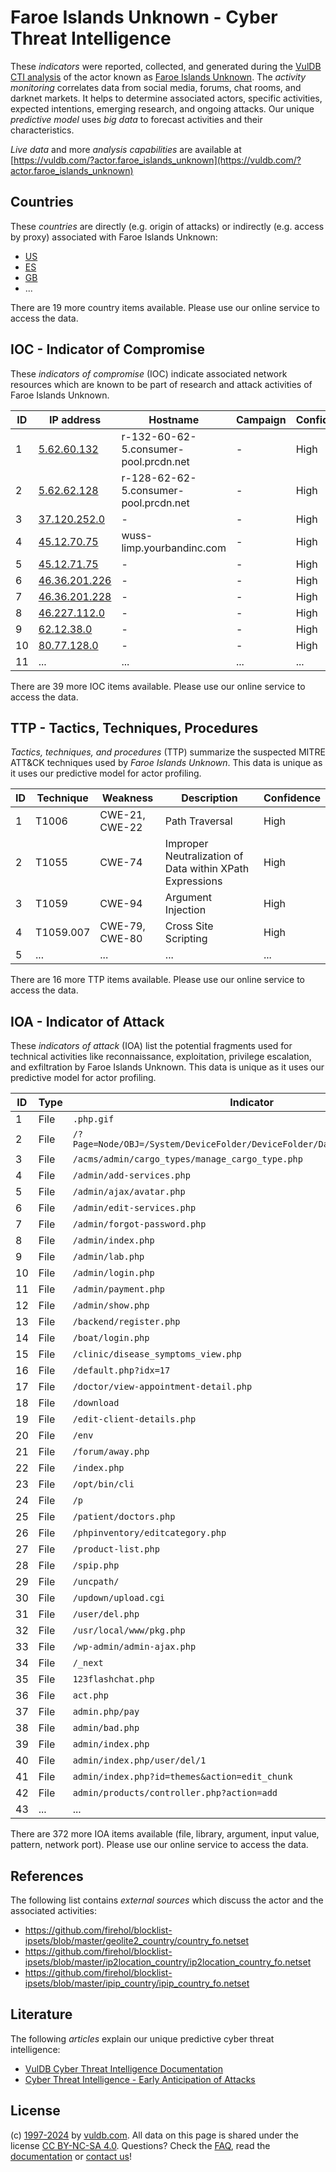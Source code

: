 # Faroe Islands Unknown - Cyber Threat Intelligence

These _indicators_ were reported, collected, and generated during the [VulDB CTI analysis](https://vuldb.com/?kb.cti) of the actor known as [Faroe Islands Unknown](https://vuldb.com/?actor.faroe_islands_unknown). The _activity monitoring_ correlates data from social media, forums, chat rooms, and darknet markets. It helps to determine associated actors, specific activities, expected intentions, emerging research, and ongoing attacks. Our unique _predictive model_ uses _big data_ to forecast activities and their characteristics.

_Live data_ and more _analysis capabilities_ are available at [https://vuldb.com/?actor.faroe_islands_unknown](https://vuldb.com/?actor.faroe_islands_unknown)

## Countries

These _countries_ are directly (e.g. origin of attacks) or indirectly (e.g. access by proxy) associated with Faroe Islands Unknown:

* [US](https://vuldb.com/?country.us)
* [ES](https://vuldb.com/?country.es)
* [GB](https://vuldb.com/?country.gb)
* ...

There are 19 more country items available. Please use our online service to access the data.

## IOC - Indicator of Compromise

These _indicators of compromise_ (IOC) indicate associated network resources which are known to be part of research and attack activities of Faroe Islands Unknown.

ID | IP address | Hostname | Campaign | Confidence
-- | ---------- | -------- | -------- | ----------
1 | [5.62.60.132](https://vuldb.com/?ip.5.62.60.132) | r-132-60-62-5.consumer-pool.prcdn.net | - | High
2 | [5.62.62.128](https://vuldb.com/?ip.5.62.62.128) | r-128-62-62-5.consumer-pool.prcdn.net | - | High
3 | [37.120.252.0](https://vuldb.com/?ip.37.120.252.0) | - | - | High
4 | [45.12.70.75](https://vuldb.com/?ip.45.12.70.75) | wuss-limp.yourbandinc.com | - | High
5 | [45.12.71.75](https://vuldb.com/?ip.45.12.71.75) | - | - | High
6 | [46.36.201.226](https://vuldb.com/?ip.46.36.201.226) | - | - | High
7 | [46.36.201.228](https://vuldb.com/?ip.46.36.201.228) | - | - | High
8 | [46.227.112.0](https://vuldb.com/?ip.46.227.112.0) | - | - | High
9 | [62.12.38.0](https://vuldb.com/?ip.62.12.38.0) | - | - | High
10 | [80.77.128.0](https://vuldb.com/?ip.80.77.128.0) | - | - | High
11 | ... | ... | ... | ...

There are 39 more IOC items available. Please use our online service to access the data.

## TTP - Tactics, Techniques, Procedures

_Tactics, techniques, and procedures_ (TTP) summarize the suspected MITRE ATT&CK techniques used by _Faroe Islands Unknown_. This data is unique as it uses our predictive model for actor profiling.

ID | Technique | Weakness | Description | Confidence
-- | --------- | -------- | ----------- | ----------
1 | T1006 | CWE-21, CWE-22 | Path Traversal | High
2 | T1055 | CWE-74 | Improper Neutralization of Data within XPath Expressions | High
3 | T1059 | CWE-94 | Argument Injection | High
4 | T1059.007 | CWE-79, CWE-80 | Cross Site Scripting | High
5 | ... | ... | ... | ...

There are 16 more TTP items available. Please use our online service to access the data.

## IOA - Indicator of Attack

These _indicators of attack_ (IOA) list the potential fragments used for technical activities like reconnaissance, exploitation, privilege escalation, and exfiltration by Faroe Islands Unknown. This data is unique as it uses our predictive model for actor profiling.

ID | Type | Indicator | Confidence
-- | ---- | --------- | ----------
1 | File | `.php.gif` | Medium
2 | File | `/?Page=Node/OBJ=/System/DeviceFolder/DeviceFolder/DateTime/Action=Submit` | High
3 | File | `/acms/admin/cargo_types/manage_cargo_type.php` | High
4 | File | `/admin/add-services.php` | High
5 | File | `/admin/ajax/avatar.php` | High
6 | File | `/admin/edit-services.php` | High
7 | File | `/admin/forgot-password.php` | High
8 | File | `/admin/index.php` | High
9 | File | `/admin/lab.php` | High
10 | File | `/admin/login.php` | High
11 | File | `/admin/payment.php` | High
12 | File | `/admin/show.php` | High
13 | File | `/backend/register.php` | High
14 | File | `/boat/login.php` | High
15 | File | `/clinic/disease_symptoms_view.php` | High
16 | File | `/default.php?idx=17` | High
17 | File | `/doctor/view-appointment-detail.php` | High
18 | File | `/download` | Medium
19 | File | `/edit-client-details.php` | High
20 | File | `/env` | Low
21 | File | `/forum/away.php` | High
22 | File | `/index.php` | Medium
23 | File | `/opt/bin/cli` | Medium
24 | File | `/p` | Low
25 | File | `/patient/doctors.php` | High
26 | File | `/phpinventory/editcategory.php` | High
27 | File | `/product-list.php` | High
28 | File | `/spip.php` | Medium
29 | File | `/uncpath/` | Medium
30 | File | `/updown/upload.cgi` | High
31 | File | `/user/del.php` | High
32 | File | `/usr/local/www/pkg.php` | High
33 | File | `/wp-admin/admin-ajax.php` | High
34 | File | `/_next` | Low
35 | File | `123flashchat.php` | High
36 | File | `act.php` | Low
37 | File | `admin.php/pay` | High
38 | File | `admin/bad.php` | High
39 | File | `admin/index.php` | High
40 | File | `admin/index.php/user/del/1` | High
41 | File | `admin/index.php?id=themes&action=edit_chunk` | High
42 | File | `admin/products/controller.php?action=add` | High
43 | ... | ... | ...

There are 372 more IOA items available (file, library, argument, input value, pattern, network port). Please use our online service to access the data.

## References

The following list contains _external sources_ which discuss the actor and the associated activities:

* https://github.com/firehol/blocklist-ipsets/blob/master/geolite2_country/country_fo.netset
* https://github.com/firehol/blocklist-ipsets/blob/master/ip2location_country/ip2location_country_fo.netset
* https://github.com/firehol/blocklist-ipsets/blob/master/ipip_country/ipip_country_fo.netset

## Literature

The following _articles_ explain our unique predictive cyber threat intelligence:

* [VulDB Cyber Threat Intelligence Documentation](https://vuldb.com/?kb.cti)
* [Cyber Threat Intelligence - Early Anticipation of Attacks](https://www.scip.ch/en/?labs.20201022)

## License

(c) [1997-2024](https://vuldb.com/?kb.changelog) by [vuldb.com](https://vuldb.com/?kb.about). All data on this page is shared under the license [CC BY-NC-SA 4.0](https://creativecommons.org/licenses/by-nc-sa/4.0/). Questions? Check the [FAQ](https://vuldb.com/?kb.faq), read the [documentation](https://vuldb.com/?kb) or [contact us](https://vuldb.com/?contact)!
